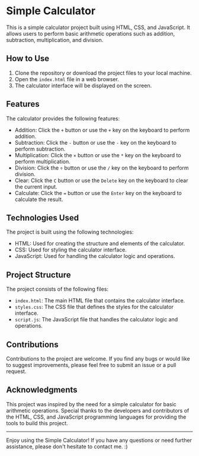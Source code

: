 # Simple Calculator

This is a simple calculator project built using HTML, CSS, and JavaScript. It allows users to perform basic arithmetic operations such as addition, subtraction, multiplication, and division.

## How to Use

1. Clone the repository or download the project files to your local machine.
2. Open the `index.html` file in a web browser.
3. The calculator interface will be displayed on the screen.

## Features

The calculator provides the following features:

- Addition: Click the `+` button or use the `+` key on the keyboard to perform addition.
- Subtraction: Click the `-` button or use the `-` key on the keyboard to perform subtraction.
- Multiplication: Click the `×` button or use the `*` key on the keyboard to perform multiplication.
- Division: Click the `÷` button or use the `/` key on the keyboard to perform division.
- Clear: Click the `C` button or use the `Delete` key on the keyboard to clear the current input.
- Calculate: Click the `=` button or use the `Enter` key on the keyboard to calculate the result.

## Technologies Used

The project is built using the following technologies:

- HTML: Used for creating the structure and elements of the calculator.
- CSS: Used for styling the calculator interface.
- JavaScript: Used for handling the calculator logic and operations.

## Project Structure

The project consists of the following files:

- `index.html`: The main HTML file that contains the calculator interface.
- `styles.css`: The CSS file that defines the styles for the calculator interface.
- `script.js`: The JavaScript file that handles the calculator logic and operations.

## Contributions

Contributions to the project are welcome. If you find any bugs or would like to suggest improvements, please feel free to submit an issue or a pull request.

## Acknowledgments

This project was inspired by the need for a simple calculator for basic arithmetic operations. Special thanks to the developers and contributors of the HTML, CSS, and JavaScript programming languages for providing the tools to build this project.

---

Enjoy using the Simple Calculator! If you have any questions or need further assistance, please don't hesitate to contact me.
:)
